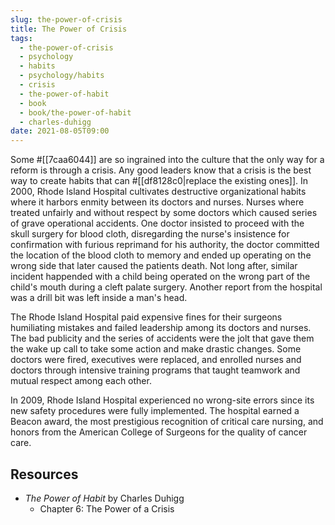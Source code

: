 ```yaml
---
slug: the-power-of-crisis
title: The Power of Crisis
tags:
  - the-power-of-crisis
  - psychology
  - habits
  - psychology/habits
  - crisis
  - the-power-of-habit
  - book
  - book/the-power-of-habit
  - charles-duhigg
date: 2021-08-05T09:00
---
```



Some #[[7caa6044]] are so ingrained into the culture that the only way for
a reform is through a crisis. Any good leaders know that a crisis is the best
way to create habits that can #[[df8128c0|replace the existing ones]]. In 2000,
Rhode Island Hospital cultivates destructive organizational habits where it
harbors enmity between its doctors and nurses.  Nurses where treated unfairly
and without respect by some doctors which caused series of grave operational
accidents. One doctor insisted to proceed with the skull surgery for blood
cloth, disregarding the nurse's insistence for confirmation with furious
reprimand for his authority, the doctor committed the location of the blood
cloth to memory and ended up operating on the wrong side that later caused the
patients death. Not long after, similar incident happended with a child being
operated on the wrong part of the child's mouth during a cleft palate surgery.
Another report from the hospital was a drill bit was left inside a man's head.

The Rhode Island Hospital paid expensive fines for their surgeons humiliating
mistakes and failed leadership among its doctors and nurses. The bad publicity
and the series of accidents were the jolt that gave them the wake up call to
take some action and make drastic changes. Some doctors were fired, executives
were replaced, and enrolled nurses and doctors through intensive training
programs that taught teamwork and mutual respect among each other.

In 2009, Rhode Island Hospital experienced no wrong-site errors since its new
safety procedures were fully implemented. The hospital earned a Beacon award,
the most prestigious recognition of critical care nursing, and honors from the
American College of Surgeons for the quality of cancer care.

<div class="ui section divider"></div>
<section id="socialMediaLinks"></section>

## Resources

- _The Power of Habit_ by Charles Duhigg
  - Chapter 6: The Power of a Crisis


